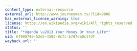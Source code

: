 ```yaml
---
content_type: external-resource
external_url: http://www.journeyman.tv/?lid=9006
has_external_license_warning: true
license: https://en.wikipedia.org/wiki/All_rights_reserved
status: ''
title: "*Uganda \u2013 Your Money Or Your Life*"
uid: 6f99074e-52e5-4593-8cfc-b7d7da0c37df
wayback_url: ''
---
```

